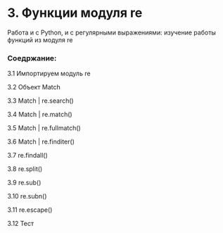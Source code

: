 # 3. Функции модуля re
Работа и с Python, и с регулярными выражениями: изучение работы функций из модуля re

### Соедржание:
3.1 Импортируем модуль re
 
3.2 Объект Match
 
3.3 Match | re.search()
 
3.4 Match | re.match()
 
3.5 Match | re.fullmatch()
 
3.6 Match | re.finditer()
 
3.7 re.findall()
 
3.8 re.split()
 
3.9 re.sub()
 
3.10 re.subn()
 
3.11 re.escape()
 
3.12 Тест
